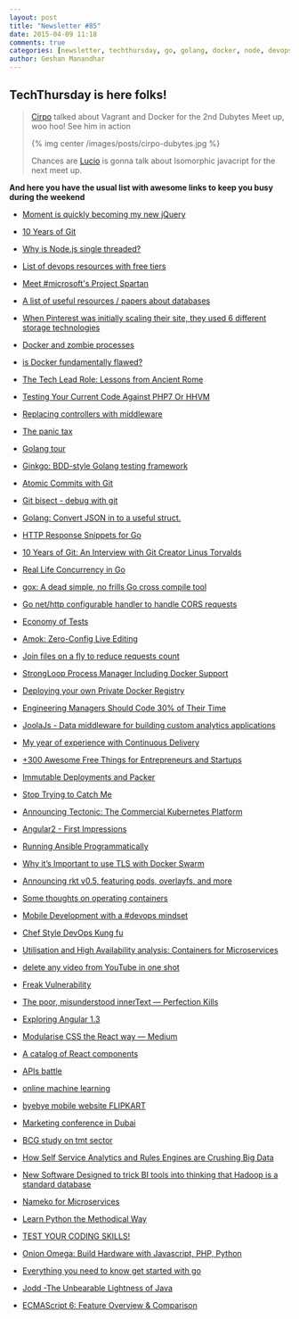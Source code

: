 ```yaml
---
layout: post
title: "Newsletter #85"
date: 2015-04-09 11:18
comments: true
categories: [newsletter, techthursday, go, golang, docker, node, devops, java, javascript]
author: Geshan Manandhar
---
```


## TechThursday is here folks!

>
> [Cirpo](<http://tech.namshi.io/team/#Alessandro Cinelli (cirpo)>) talked about Vagrant and Docker for the 2nd Dubytes Meet up, woo hoo!
> See him in action
>
> {% img center /images/posts/cirpo-dubytes.jpg %}
>
> Chances are [Lucio](/team/#Luciano%20Colosio) is gonna talk about Isomorphic javacript for the next meet up.

 **And here you have the usual list with awesome links to keep you busy during the weekend**

* [Moment is quickly becoming my new jQuery](http://buff.ly/1O201eN)

* [10 Years of Git](http://buff.ly/1ImW6ca)

* [Why is Node.js single threaded?](http://buff.ly/1DXdPUY)

* [List of devops resources with free tiers](http://buff.ly/1CJowsm)

* [Meet #microsoft's Project Spartan](http://buff.ly/1avtBez)

<!-- more -->

* [A list of useful resources / papers about databases](http://buff.ly/1NGwoxM)

* [When Pinterest was initially scaling their site, they used 6 different storage technologies](http://buff.ly/1xIlfdM)

* [Docker and zombie processes](https://blog.phusion.nl/2015/01/20/docker-and-the-pid-1-zombie-reaping-problem/)

* [is Docker fundamentally flawed?](http://www.ibuildthecloud.com/blog/2014/12/03/is-docker-fundamentally-flawed/)

* [The Tech Lead Role: Lessons from Ancient Rome](http://www.daedtech.com/the-tech-lead-role-lessons-from-ancient-rome)

* [Testing Your Current Code Against PHP7 Or HHVM](https://medium.com/@ckdarby/testing-your-current-code-against-php7-or-hhvm-2f0ab059af78)

* [Replacing controllers with middleware](http://dracony.org/replacing-controllers-with-middleware/)

* [The panic tax](http://sethgodin.typepad.com/seths_blog/2015/03/the-panic-tax.html)

* [Golang tour](https://tour.golang.org)

* [Ginkgo: BDD-style Golang testing framework](http://onsi.github.io/ginkgo/)

* [Atomic Commits with Git](http://seesparkbox.com/foundry/atomic_commits_with_git)

* [Git bisect - debug with git](https://ochronus.com/git-bisect-debug-with-git/)

* [Golang: Convert JSON in to a useful struct.](https://mervine.net/json2struct)

* [HTTP Response Snippets for Go](http://www.alexedwards.net/blog/golang-response-snippets)

* [10 Years of Git: An Interview with Git Creator Linus Torvalds](http://www.linux.com/news/featured-blogs/185-jennifer-cloer/821541-10-years-of-git-an-interview-with-git-creator-linus-torvalds)

* [Real Life Concurrency in Go](http://matt.aimonetti.net/posts/2012/11/27/real-life-concurrency-in-go/)

* [gox: A dead simple, no frills Go cross compile tool](https://github.com/mitchellh/gox)

* [Go net/http configurable handler to handle CORS requests](https://github.com/rs/cors)

* [Economy of Tests](http://verraes.net/2015/01/economy-of-tests/)

* [Amok: Zero-Config Live Editing](https://github.com/caspervonb/amok)

* [Join files on a fly to reduce requests count](https://github.com/coderaiser/join-io)

* [StrongLoop Process Manager Including Docker Support](https://strongloop.com/strongblog/node-js-process-manager-production-docker)

* [Deploying your own Private Docker Registry](http://bit.ly/1Jr5cSS)

* [Engineering Managers Should Code 30% of Their Time](http://ubm.io/1H6MW22)

* [JoolaJs - Data middleware for building custom analytics applications](http://bit.ly/1Cs5RxL)

* [My year of experience with Continuous Delivery](http://bit.ly/1Nd8Fub)

* [+300 Awesome Free Things for Entrepreneurs and Startups](http://bit.ly/1Dn2zRg)

* [Immutable Deployments and Packer](http://ponyfoo.com/articles/immutable-deployments-packer)

* [Stop Trying to Catch Me](http://jlongster.com/Stop-Trying-to-Catch-Me)

* [Announcing Tectonic: The Commercial Kubernetes Platform](https://coreos.com/blog/announcing-tectonic/)

* [Angular2 - First Impressions](http://blog.mgechev.com/2015/04/06/angular2-first-impressions/)

* [Running Ansible Programmatically](https://serversforhackers.com/running-ansible-programmatically)

* [Why it’s Important to use TLS with Docker Swarm](http://matthewkwilliams.com/index.php/2015/04/06/why-its-important-to-use-tls-with-docker-swarm/)

* [Announcing rkt v0.5, featuring pods, overlayfs, and more](https://coreos.com/blog/announcing-rkt-0.5/)

* [Some thoughts on operating containers](https://www.devco.net/archives/2015/03/30/some-thoughts-on-operating-containers.php)

* [Mobile Development with a #devops mindset](http://www.slideshare.net/jedi4ever/mobile-development-with-a-devops-mindset)

* [Chef Style DevOps Kung fu](https://github.com/chef/devops-kungfu)

* [Utilisation and High Availability analysis: Containers for Microservices](http://byterot.blogspot.co.uk/2015/04/microservices-containerisation-in-light-of-cloud-utilisation-and-high-availability.html)

* [delete any video from YouTube in one shot](http://thehackernews.com/2015/04/hack-delete-youtube-video.html)

* [Freak Vulnerability](http://thehackernews.com/2015/04/freak-attack-how-to-protect-yourself.html)

* [The poor, misunderstood innerText — Perfection Kills](http://perfectionkills.com/the-poor-misunderstood-innerText/)

* [Exploring Angular 1.3](http://blog.thoughtram.io/exploring-angular-1.3/)

* [Modularise CSS the React way — Medium](https://medium.com/@jviereck/modularise-css-the-react-way-1e817b317b04)

* [A catalog of React components](http://react.parts/web)

* [APIs battle](http://techcrunch.com/2015/03/18/battle-for-the-building-blocks/#.qeci72:L3hn)

* [online machine learning](http://blog.fractalanalytics.com/institutionalizing-analytics/online-machine-learning-2/)

* [byebye mobile website FLIPKART](https://econsultancy.com/blog/66264-responsive-what-flipkart-kills-its-mobile-website/)

* [Marketing conference in Dubai](http://www.silverpop.com/dmu2015/dubai-motivate.html)

* [BCG study on tmt sector](https://www.bcgperspectives.com/content/articles/telecommunications_connected_world_growth_global_mobile_internet_economy)

* [How Self Service Analytics and Rules Engines are Crushing Big Data](https://datafloq.com/read/self-service-analytics-rules-engines-cloud-data/1016)

* [New Software Designed to trick BI tools into thinking that Hadoop is a standard database](http://www.datanami.com/2015/04/07/atscale-claims-to-mask-hadoop-complexity-for-olap-style-bi/?utm_source=feedly&utm_medium=rss&utm_campaign=atscale-claims-to-mask-hadoop-complexity-for-olap-style-bi)

* [Nameko for Microservices](http://lucumr.pocoo.org/2015/4/8/microservices-with-nameko/)

* [Learn Python the Methodical Way](https://realpython.com/blog/python/learn-python-the-methodical-way/)

* [TEST YOUR CODING SKILLS!](https://codefights.com/)

* [Onion Omega: Build Hardware with Javascript, PHP, Python](https://www.kickstarter.com/projects/onion/onion-omega-invention-platform-for-the-internet-of)

* [Everything you need to know get started with go](http://www.golangbootcamp.com/)

* [Jodd -The Unbearable Lightness of Java](http://jodd.org/)

* [ECMAScript 6: Feature Overview & Comparison](http://es6-features.org/)